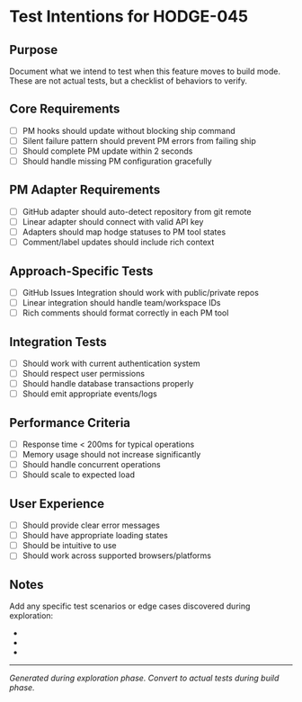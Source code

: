 # Test Intentions for HODGE-045

## Purpose
Document what we intend to test when this feature moves to build mode.
These are not actual tests, but a checklist of behaviors to verify.

## Core Requirements
- [ ] PM hooks should update without blocking ship command
- [ ] Silent failure pattern should prevent PM errors from failing ship
- [ ] Should complete PM update within 2 seconds
- [ ] Should handle missing PM configuration gracefully

## PM Adapter Requirements
- [ ] GitHub adapter should auto-detect repository from git remote
- [ ] Linear adapter should connect with valid API key
- [ ] Adapters should map hodge statuses to PM tool states
- [ ] Comment/label updates should include rich context

## Approach-Specific Tests
- [ ] GitHub Issues Integration should work with public/private repos
- [ ] Linear integration should handle team/workspace IDs
- [ ] Rich comments should format correctly in each PM tool

## Integration Tests
- [ ] Should work with current authentication system
- [ ] Should respect user permissions
- [ ] Should handle database transactions properly
- [ ] Should emit appropriate events/logs

## Performance Criteria
- [ ] Response time < 200ms for typical operations
- [ ] Memory usage should not increase significantly
- [ ] Should handle concurrent operations
- [ ] Should scale to expected load

## User Experience
- [ ] Should provide clear error messages
- [ ] Should have appropriate loading states
- [ ] Should be intuitive to use
- [ ] Should work across supported browsers/platforms

## Notes
Add any specific test scenarios or edge cases discovered during exploration:

-
-
-

---
*Generated during exploration phase. Convert to actual tests during build phase.*